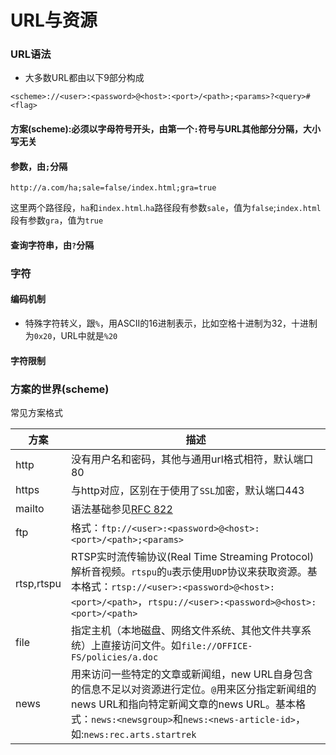 
# URL与资源

### URL语法

- 大多数URL都由以下9部分构成

```
<scheme>://<user>:<password>@<host>:<port>/<path>;<params>?<query>#<flag>
```

#### 方案(scheme):必须以字母符号开头，由第一个`:`符号与URL其他部分分隔，大小写无关

#### 参数，由`;`分隔

```
http://a.com/ha;sale=false/index.html;gra=true
```
这里两个路径段，`ha`和`index.html`.`ha`路径段有参数`sale`，值为`false`;`index.html`段有参数`gra`，值为`true`

#### 查询字符串，由`?`分隔

### 字符

#### 编码机制

- 特殊字符转义，跟`%`，用ASCII的16进制表示，比如空格十进制为32，十进制为`0x20`，URL中就是`%20`

#### 字符限制

### 方案的世界(scheme)

常见方案格式

|方案|描述|
|----|---|
|http|没有用户名和密码，其他与通用url格式相符，默认端口80|
|https|与http对应，区别在于使用了`SSL`加密，默认端口443|
|mailto|语法基础参见[RFC 822](http://www.ietf.org/rfc/rfc0822.txt)|
|ftp|格式：`ftp://<user>:<password>@<host>:<port>/<path>;<params>`|
|rtsp,rtspu|RTSP实时流传输协议(Real Time Streaming Protocol)解析音视频。`rtspu`的`u`表示使用`UDP`协议来获取资源。基本格式：`rtsp://<user>:<password>@<host>:<port>/<path>`，`rtspu://<user>:<password>@<host>:<port>/<path>`|
|file|指定主机（本地磁盘、网络文件系统、其他文件共享系统）上直接访问文件。如`file://OFFICE-FS/policies/a.doc`|
|news|用来访问一些特定的文章或新闻组，new URL自身包含的信息不足以对资源进行定位。`@`用来区分指定新闻组的news URL和指向特定新闻文章的news URL。基本格式：`news:<newsgroup>`和`news:<news-article-id>`，如:`news:rec.arts.startrek`|




